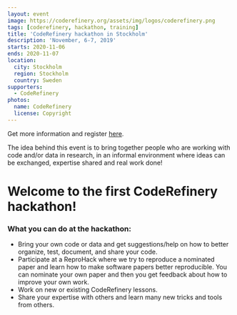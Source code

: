 ```yaml
---
layout: event
image: https://coderefinery.org/assets/img/logos/coderefinery.png
tags: [coderefinery, hackathon, training]
title: 'CodeRefinery hackathon in Stockholm'
description: 'November, 6-7, 2019'
starts: 2020-11-06
ends: 2020-11-07
location:
  city: Stockholm
  region: Stockholm
  country: Sweden
supporters:
  - CodeRefinery
photos:
  name: CodeRefinery
  license: Copyright
---
```


Get more information and register [here](https://coderefinery.org/events/2019-11-06-stockholm/).

The idea behind this event is to bring together people who are working with code and/or data in research, in an informal environment where ideas can be exchanged, expertise shared and real work done!

# Welcome to the first CodeRefinery hackathon!

### What you can do at the hackathon:

- Bring your own code or data and get suggestions/help on how to better organize, test, document, and share your code.
- Participate at a ReproHack where we try to reproduce a nominated paper and learn how to make software papers better reproducible. You can nominate your own paper and then you get feedback about how to improve your own work.
- Work on new or existing CodeRefinery lessons.
- Share your expertise with others and learn many new tricks and tools from others.

